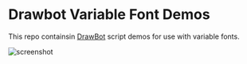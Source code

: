 # Drawbot Variable Font Demos


This repo containsin [DrawBot](http://www.drawbot.com/) script demos for use with variable fonts.
 
![screenshot](https://rawgithub.com/eliheuer/drawbot-variable-font-demos/documentation/screenshots/screenshot.png)

